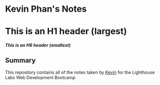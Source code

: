 # Kevin Phan's Notes
# This is an H1 header (largest)
##### This is an H6 header (smallest)

## Summary

This repository contains all of the notes taken by [Kevin](https://github.com/dattphan15) for the Lighthouse Labs Web Development Bootcamp



